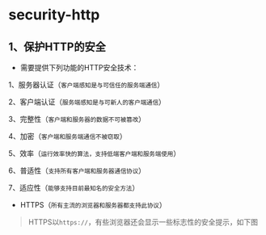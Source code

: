 # security-http

## 1、保护HTTP的安全

  * 需要提供下列功能的HTTP安全技术：

  1、服务器认证（`客户端感知是与可信任的服务端通信`）
  
  2、客户端认证（`服务端感知是与可新人的客户端通信`）
  
  3、完整性（`客户端和服务器的数据不可被篡改`）
  
  4、加密（`客户端和服务端通信不被窃取`）
  
  5、效率（`运行效率快的算法，支持低端客户端和服务端使用`）
  
  6、普适性（`支持所有客户端和服务器通信协议`）
  
  7、适应性（`能够支持目前最知名的安全方法`）
  
  * HTTPS（`所有主流的浏览器和服务器都支持此协议`）
  
  > HTTPS以`https://`，有些浏览器还会显示一些标志性的安全提示，如下图
 
  
